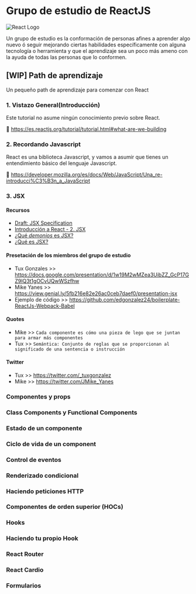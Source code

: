 # Grupo de estudio de ReactJS

![React Logo](https://cdn.discordapp.com/attachments/743871656577073182/775583852004638730/logo-og.png)

Un grupo de estudio es la conformación de personas afines a aprender algo nuevo ó seguir mejorando ciertas habilidades específicamente con alguna tecnología o herramienta y que el aprendizaje sea un poco más ameno con la ayuda de todas las personas que lo conformen.

## [WIP] Path de aprendizaje

Un pequeño path de aprendizaje para comenzar con React

### 1. Vistazo General(Introducción)

Este tutorial no asume ningún conocimiento previo sobre React.

🎯 https://es.reactjs.org/tutorial/tutorial.html#what-are-we-building

### 2. Recordando Javascript

React es una biblioteca Javascript, y vamos a asumir que tienes un entendimiento básico del lenguaje Javascript.

🎯 https://developer.mozilla.org/es/docs/Web/JavaScript/Una_re-introducci%C3%B3n_a_JavaScript

### 3. JSX

#### Recursos

- [Draft: JSX Specification](https://facebook.github.io/jsx/)
- [Introducción a React - 2. JSX](https://www.youtube.com/watch?v=IBwhZCLNWOA)
- [¿Qué *demonios* es JSX?](https://medium.com/@Thoughtworks_es/qu%C3%A9-demonios-es-jsx-txt-f5841e51f664)
- [¿Qué es JSX?](https://medium.com/@simonhoyos/qu%C3%A9-es-jsx-95006a2f94f9)

#### Presetación de los miembros del grupo de estudio

- Tux Gonzales >> https://docs.google.com/presentation/d/1w19M2wMZea3UibZZ_GcP17GZ9lQ3t1gOCvUQwWSzfhw
- Mike Yanes >> https://view.genial.ly/5fb216e82e26ac0ceb7daef0/presentation-jsx
- Ejemplo de código >> https://github.com/edgonzalez24/boilerplate-ReactJs-Webpack-Babel

#### Quotes

- Mike >> `Cada componente es cómo una pieza de lego que se juntan para armar más componentes`
- Tux >> `Semántica: Conjunto de reglas que se proporcionan al significado de una sentencia o instrucción`

#### Twitter

- Tux >> https://twitter.com/_tuxgonzalez
- Mike >> https://twitter.com/JMike_Yanes

### Componentes y props

### Class Components y Functional Components

### Estado de un componente

### Ciclo de vida de un component

### Control de eventos

### Renderizado condicional

### Haciendo peticiones HTTP

### Componentes de orden superior (HOCs)

### Hooks

### Haciendo tu propio Hook

### React Router

### React Cardio

### Formularios
